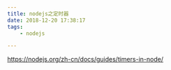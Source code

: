 ```yaml
---
title: nodejs之定时器
date: 2018-12-20 17:38:17
tags:
	- nodejs

---
```




https://nodejs.org/zh-cn/docs/guides/timers-in-node/